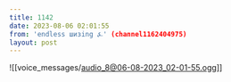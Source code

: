 ```yaml
---
title: 1142
date: 2023-08-06 02:01:55
from: 'endless шизing ⍼' (channel1162404975)
layout: post
---
```


![[voice_messages/audio_8@06-08-2023_02-01-55.ogg]]


